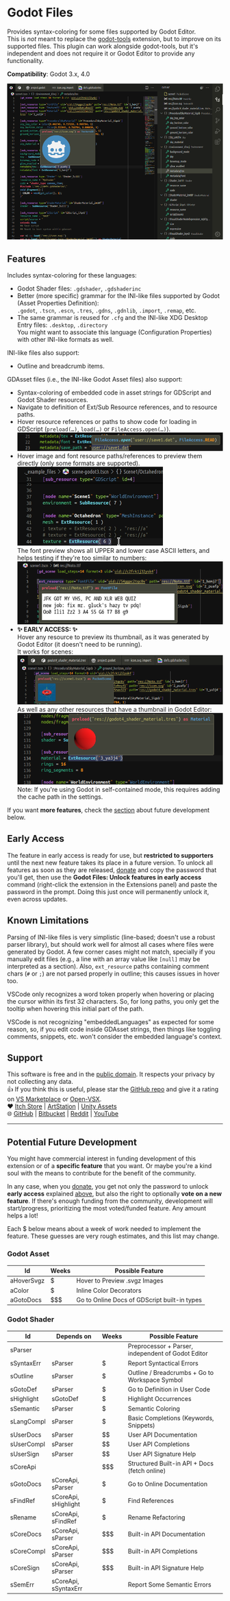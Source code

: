 # Godot Files

Provides syntax-coloring for some files supported by Godot Editor.  
This is *not* meant to replace the [godot-tools] extension, but to improve on its supported files. This plugin can work alongside godot-tools, but it's independent and does not require it or Godot Editor to provide any functionality.

[godot-tools]: https://github.com/godotengine/godot-vscode-plugin

**Compatibility**: Godot 3.x, 4.0

![Screenshot of godot-files extension for VSCode on a tscn file, showing syntax-coloring, outline and hover preview feature](./docs/showcase-gdasset.webp)

## Features

Includes syntax-coloring for these languages:

- Godot Shader files: `.gdshader`, `.gdshaderinc`
- Better (more specific) grammar for the INI-like files supported by Godot (Asset Properties Definition):  
  `.godot`, `.tscn`, `.escn`, `.tres`, `.gdns`, `.gdnlib`, `.import`, `.remap`, etc.
- The same grammar is reused for `.cfg` and the INI-like XDG Desktop Entry files: `.desktop`, `.directory`  
  You might want to associate this language (Configuration Properties) with other INI-like formats as well.

INI-like files also support:

- Outline and breadcrumb items.

GDAsset files (i.e., the INI-like Godot Asset files) also support:

- Syntax-coloring of embedded code in asset strings for GDScript and Godot Shader resources.
- Navigate to definition of Ext/Sub Resource references, and to resource paths.
- Hover resource references or paths to show code for loading in GDScript (`preload(…)`, `load(…)` or `FileAccess.open(…)`).  
  ![Showcasing code for loading when previewing user path](./docs/showcase-user-path-load.webp)
- Hover image and font resource paths/references to preview them directly (only some formats are supported).  
  ![Showcasing image preview](./docs/showcase-image-preview.png)  
  The font preview shows all UPPER and lower case ASCII letters, and helps testing if they're too similar to numbers:  
  ![Showcasing font preview](./docs/showcase-font-preview.webp)
- **✨ EARLY ACCESS: ✨**  
  Hover any resource to preview its thumbnail, as it was generated by Godot Editor (it doesn't need to be running).  
  It works for scenes:  
  ![Showcasing thumbnail preview of a scene](./docs/showcase-scene-thumb.webp)  
  As well as any other resources that have a thumbnail in Godot Editor:  
  ![Showcasing thumbnail preview of a material resource](./docs/showcase-material-thumb.webp)  
  Note: If you're using Godot in self-contained mode, this requires adding the cache path in the settings.

If you want **more features**, check the [section](#potential-future-development) about future development below.

## Early Access

The feature in early access is ready for use, but **restricted to supporters** until the next new feature takes its place in a future version. To unlock all features as soon as they are released, [donate] and copy the password that you'll get, then use the **Godot Files: Unlock features in early access** command (right-click the extension in the Extensions panel) and paste the password in the prompt. Doing this just once will permanently unlock it, even across updates.

## Known Limitations

Parsing of INI-like files is very simplistic (line-based; doesn't use a robust parser library), but should work well for almost all cases where files were generated by Godot. A few corner cases might not match, specially if you manually edit files (e.g., a line with an array value like `[null]` may be interpreted as a section). Also, `ext_resource` paths containing comment chars (`#` or `;`) are not parsed properly in outline; this causes issues in hover too.

VSCode only recognizes a word token properly when hovering or placing the cursor within its first 32 characters. So, for long paths, you only get the tooltip when hovering this initial part of the path.

VSCode is not recognizing "embeddedLanguages" as expected for some reason, so, if you edit code inside GDAsset strings, then things like toggling comments, snippets, etc. won't consider the embedded language's context.

## Support

This software is free and in the [public domain]. It respects your privacy by not collecting any data.  
👍 If you think this is useful, please star the [GitHub repo] and give it a rating on [VS Marketplace] or [Open-VSX].  
❤️ [Itch Store] | [ArtStation] | [Unity Assets]  
🌐 [GitHub] | [Bitbucket] | [Reddit] | [YouTube]

[donate]: https://alfish.itch.io/godot-files-vscode
[public domain]: https://unlicense.org/
[GitHub repo]: https://github.com/AlfishSoftware/godot-files-vscode
[VS Marketplace]: https://marketplace.visualstudio.com/items?itemName=alfish.godot-files
[Open-VSX]: https://open-vsx.org/extension/alfish/godot-files
[Itch Store]: https://alfish.itch.io/
[ArtStation]: https://www.artstation.com/a/26333626
[Unity Assets]: https://assetstore.unity.com/publishers/30331
[GitHub]: https://github.com/AlfishSoftware
[Bitbucket]: https://bitbucket.org/alfish/workspace/repositories
[Reddit]: https://www.reddit.com/user/AlfishSoftware/
[YouTube]: https://www.youtube.com/channel/UCMaO6Qb1IcyEBo7AcMlQ78g

---

## Potential Future Development

You might have commercial interest in funding development of this extension or of a **specific feature** that you want. Or maybe you're a kind soul with the means to contribute for the benefit of the community.

In any case, when you [donate], you get not only the password to unlock **early access** explained [above](#early-access), but also the right to optionally **vote on a new feature**. If there's enough funding from the community, development will start/progress, prioritizing the most voted/funded feature. Any amount helps a lot!

Each $ below means about a week of work needed to implement the feature. These guesses are very rough estimates, and this list may change.

### Godot Asset

Id | Weeks | Possible Feature
-|-|-
aHoverSvgz | $ | Hover to Preview .svgz Images
aColor | $ | Inline Color Decorators
aGotoDocs | $$$ | Go to Online Docs of GDScript built-in types

### Godot Shader

Id | Depends on | Weeks | Possible Feature
-|-|-|-
sParser | | $$$$$$$$ | Preprocessor + Parser, independent of Godot Editor
sSyntaxErr | sParser | $ | Report Syntactical Errors
sOutline | sParser | $ | Outline / Breadcrumbs + Go to Workspace Symbol
sGotoDef | sParser | $ | Go to Definition in User Code
sHighlight | sGotoDef | $ | Highlight Occurrences
sSemantic | sParser | $ | Semantic Coloring
sLangCompl | sParser | $ | Basic Completions (Keywords, Snippets)
sUserDocs | sParser | $$ | User API Documentation
sUserCompl | sParser | $$ | User API Completions
sUserSign | sParser | $$ | User API Signature Help
sCoreApi | | $$$ | Structured Built-in API + Docs (fetch online)
sGotoDocs | sCoreApi, sParser | $ | Go to Online Documentation
sFindRef | sCoreApi, sHighlight | $ | Find References
sRename | sCoreApi, sFindRef | $ | Rename Refactoring
sCoreDocs | sCoreApi, sParser | $$$ | Built-in API Documentation
sCoreCompl | sCoreApi, sParser | $$$ | Built-in API Completions
sCoreSign | sCoreApi, sParser | $$$ | Built-in API Signature Help
sSemErr | sCoreApi, sSyntaxErr | $$$$ | Report Some Semantic Errors

<!-- No plans for: sFixErr, sCodeLens, sColor, sFormatFile, sFormatSel, sFormatAuto -->
